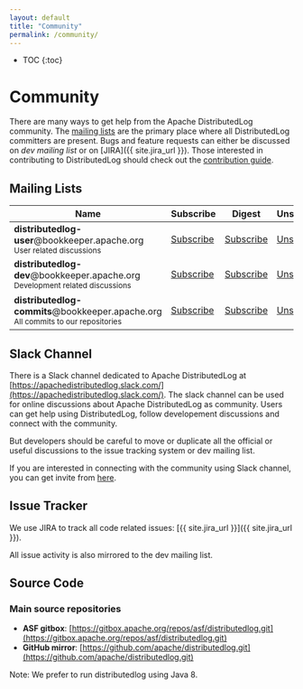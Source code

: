 ```yaml
---
layout: default
title: "Community"
permalink: /community/
---
```


* TOC
{:toc}

# Community

There are many ways to get help from the Apache DistributedLog community. The [mailing lists](#mailing-lists) are the primary place where all DistributedLog committers are present. Bugs and feature requests can either be discussed on *dev mailing list* or on [JIRA]({{ site.jira_url }}). Those interested in contributing to DistributedLog should check out the [contribution guide](how-to-contribute.html).

## Mailing Lists

<table class="table table-striped">
  <thead>
    <th class="text-center">Name</th>
    <th class="text-center">Subscribe</th>
    <th class="text-center">Digest</th>
    <th class="text-center">Unsubscribe</th>
    <th class="text-center">Post</th>
    <th class="text-center">Archive</th>
  </thead>
  <tr>
    <td>
      <strong>﻿distributedlog-user</strong>@bookkeeper.apache.org<br>
      <small>User related discussions</small>
    </td>
    <td class="text-center"><i class="fa fa-pencil-square-o"></i> <a href="mailto:distributedlog-user-subscribe@bookkeeper.apache.org">Subscribe</a></td>
    <td class="text-center"><i class="fa fa-pencil-square-o"></i> <a href="mailto:distributedlog-user-digest-subscribe@bookkeeper.apache.org">Subscribe</a></td>
    <td class="text-center"><i class="fa fa-pencil-square-o"></i> <a href="mailto:distributedlog-user-unsubscribe@bookkeeper.apache.org">Unsubscribe</a></td>
    <td class="text-center"><i class="fa fa-pencil-square-o"></i> <a href="mailto:distributedlog-user@bookkeeper.apache.org">Post</a></td>
    <td class="text-center">
      <a href="http://mail-archives.apache.org/mod_mbox/bookkeeper-distributedlog-user/">Archives</a> <br>
    </td>
  </tr>
  <tr>
    <td>
      <strong>distributedlog-dev</strong>@bookkeeper.apache.org<br>
      <small>Development related discussions</small>
    </td>
    <td class="text-center"><i class="fa fa-pencil-square-o"></i> <a href="mailto:distributedlog-dev-subscribe@bookkeeper.apache.org">Subscribe</a></td>
    <td class="text-center"><i class="fa fa-pencil-square-o"></i> <a href="mailto:distributedlog-dev-digest-subscribe@bookkeeper.apache.org">Subscribe</a></td>
    <td class="text-center"><i class="fa fa-pencil-square-o"></i> <a href="mailto:distributedlog-dev-unsubscribe@bookkeeper.apache.org">Unsubscribe</a></td>
    <td class="text-center"><i class="fa fa-pencil-square-o"></i> <a href="mailto:distributedlog-dev@bookkeeper.apache.org">Post</a></td>
    <td class="text-center">
      <a href="http://mail-archives.apache.org/mod_mbox/bookkeeper-distributedlog-dev/">Archives</a> <br>
    </td>
  </tr>
<tr>
    <td>
      <strong>distributedlog-commits</strong>@bookkeeper.apache.org<br>
      <small>All commits to our repositories</small>
    </td>
    <td class="text-center"><i class="fa fa-pencil-square-o"></i> <a href="mailto:distributedlog-commits-subscribe@bookkeeper.apache.org">Subscribe</a></td>
    <td class="text-center"><i class="fa fa-pencil-square-o"></i> <a href="mailto:distributedlog-commits-digest-subscribe@bookkeeper.apache.org">Subscribe</a></td>
    <td class="text-center"><i class="fa fa-pencil-square-o"></i> <a href="mailto:distributedlog-commits-unsubscribe@bookkeeper.apache.org">Unsubscribe</a></td>
    <td class="text-center"><i class="fa fa-pencil-square-o"></i> <i>Read only list</i></td>
    <td class="text-center"><a href="http://mail-archives.apache.org/mod_mbox/bookkeeper-distributedlog-commits/">Archives</a></td>
  </tr>
</table>

## Slack Channel

There is a Slack channel dedicated to Apache DistributedLog at [https://apachedistributedlog.slack.com/](https://apachedistributedlog.slack.com/). The slack channel can be used for online discussions about Apache DistributedLog as community. Users can get help using DistributedLog, follow developement discussions and connect with the community.

But developers should be careful to move or duplicate all the official or useful discussions to the issue tracking system or dev mailing list.

If you are interested in connecting with the community using Slack channel, you can get invite from [here](https://getdl-slack.herokuapp.com/).

## Issue Tracker

We use JIRA to track all code related issues: [{{ site.jira_url }}]({{ site.jira_url }}).

All issue activity is also mirrored to the dev mailing list.

## Source Code

### Main source repositories

- **ASF gitbox**: [https://gitbox.apache.org/repos/asf/distributedlog.git](﻿https://gitbox.apache.org/repos/asf/distributedlog.git)
- **GitHub mirror**: [https://github.com/apache/distributedlog.git](https://github.com/apache/distributedlog.git)

Note: We prefer to run distributedlog using Java 8.
